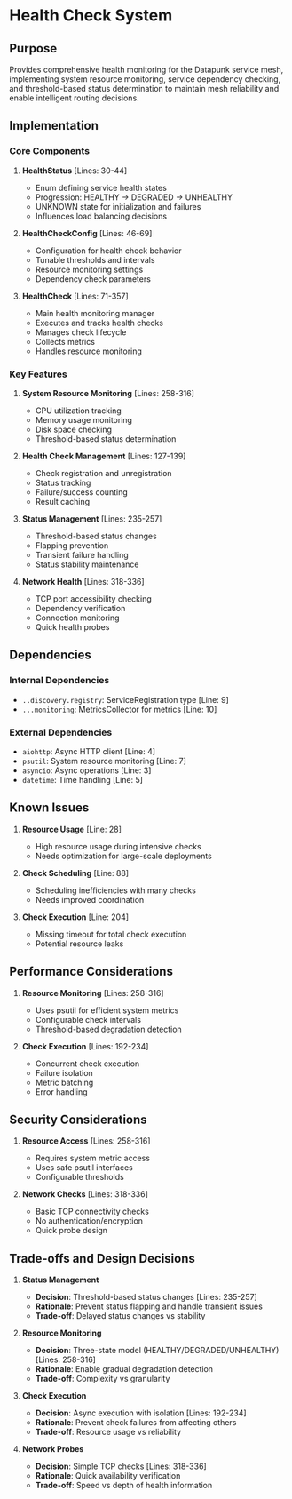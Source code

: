 # Health Check System

## Purpose

Provides comprehensive health monitoring for the Datapunk service mesh, implementing system resource monitoring, service dependency checking, and threshold-based status determination to maintain mesh reliability and enable intelligent routing decisions.

## Implementation

### Core Components

1. **HealthStatus** [Lines: 30-44]

   - Enum defining service health states
   - Progression: HEALTHY -> DEGRADED -> UNHEALTHY
   - UNKNOWN state for initialization and failures
   - Influences load balancing decisions

2. **HealthCheckConfig** [Lines: 46-69]

   - Configuration for health check behavior
   - Tunable thresholds and intervals
   - Resource monitoring settings
   - Dependency check parameters

3. **HealthCheck** [Lines: 71-357]
   - Main health monitoring manager
   - Executes and tracks health checks
   - Manages check lifecycle
   - Collects metrics
   - Handles resource monitoring

### Key Features

1. **System Resource Monitoring** [Lines: 258-316]

   - CPU utilization tracking
   - Memory usage monitoring
   - Disk space checking
   - Threshold-based status determination

2. **Health Check Management** [Lines: 127-139]

   - Check registration and unregistration
   - Status tracking
   - Failure/success counting
   - Result caching

3. **Status Management** [Lines: 235-257]

   - Threshold-based status changes
   - Flapping prevention
   - Transient failure handling
   - Status stability maintenance

4. **Network Health** [Lines: 318-336]
   - TCP port accessibility checking
   - Dependency verification
   - Connection monitoring
   - Quick health probes

## Dependencies

### Internal Dependencies

- `..discovery.registry`: ServiceRegistration type [Line: 9]
- `...monitoring`: MetricsCollector for metrics [Line: 10]

### External Dependencies

- `aiohttp`: Async HTTP client [Line: 4]
- `psutil`: System resource monitoring [Line: 7]
- `asyncio`: Async operations [Line: 3]
- `datetime`: Time handling [Line: 5]

## Known Issues

1. **Resource Usage** [Line: 28]

   - High resource usage during intensive checks
   - Needs optimization for large-scale deployments

2. **Check Scheduling** [Line: 88]

   - Scheduling inefficiencies with many checks
   - Needs improved coordination

3. **Check Execution** [Line: 204]
   - Missing timeout for total check execution
   - Potential resource leaks

## Performance Considerations

1. **Resource Monitoring** [Lines: 258-316]

   - Uses psutil for efficient system metrics
   - Configurable check intervals
   - Threshold-based degradation detection

2. **Check Execution** [Lines: 192-234]
   - Concurrent check execution
   - Failure isolation
   - Metric batching
   - Error handling

## Security Considerations

1. **Resource Access** [Lines: 258-316]

   - Requires system metric access
   - Uses safe psutil interfaces
   - Configurable thresholds

2. **Network Checks** [Lines: 318-336]
   - Basic TCP connectivity checks
   - No authentication/encryption
   - Quick probe design

## Trade-offs and Design Decisions

1. **Status Management**

   - **Decision**: Threshold-based status changes [Lines: 235-257]
   - **Rationale**: Prevent status flapping and handle transient issues
   - **Trade-off**: Delayed status changes vs stability

2. **Resource Monitoring**

   - **Decision**: Three-state model (HEALTHY/DEGRADED/UNHEALTHY) [Lines: 258-316]
   - **Rationale**: Enable gradual degradation detection
   - **Trade-off**: Complexity vs granularity

3. **Check Execution**

   - **Decision**: Async execution with isolation [Lines: 192-234]
   - **Rationale**: Prevent check failures from affecting others
   - **Trade-off**: Resource usage vs reliability

4. **Network Probes**
   - **Decision**: Simple TCP checks [Lines: 318-336]
   - **Rationale**: Quick availability verification
   - **Trade-off**: Speed vs depth of health information
